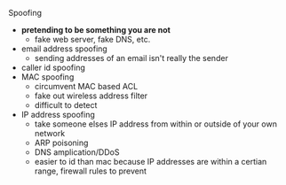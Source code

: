 Spoofing 

* **pretending to be something you are not**
	* fake web server, fake DNS, etc.
* email address spoofing 
	* sending addresses of an email isn't really the sender
* caller id spoofing 
* MAC spoofing
	* circumvent MAC based ACL
	* fake out wireless address filter 
	* difficult to detect 
* IP address spoofing
	* take someone elses IP address from within or outside of your own network
	* ARP poisoning 
	* DNS amplication/DDoS
	* easier to id than mac because IP addresses are within a certian range, firewall rules to prevent 